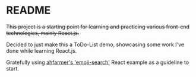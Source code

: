 <h1>README</h1>
<s>This project is a starting point for learning and practicing various front-end technologies, mainly React.js.</s><br />

Decided to just make this a ToDo-List demo, showcasing some work I've done while learning React.js.

Gratefully using <a href="https://github.com/ahfarmer/emoji-search">ahfarmer's 'emoji-search'</a> React example as a guideline to start.
